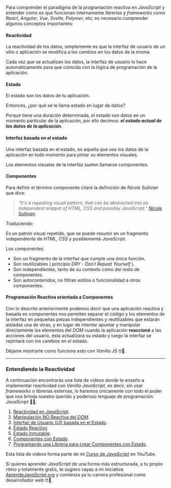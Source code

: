 Para comprender el paradigma de la programación reactiva en _JavaScript_ y entender cómo es que funcionan internamente librerías y _frameworks_ como _React_, _Angular_, _Vue_, _Svelte_, _Polymer_, etc; es necesario comprender algunos conceptos importantes:

#### Reactividad

La reactividad de los datos, simplemente es que la interfaz de usuario de un sitio o aplicación se modifica a los cambios en los datos de la misma.

Cada vez que se actualizan los datos, la interfaz de usuario lo hace automáticamente para que coincida con la lógica de programación de la aplicación.

#### Estado

El estado son los datos de tu aplicación.

Entonces, ¿por qué se le llama estado en lugar de datos?

Porque tiene una duración determinada, el estado son datos en un momento particular de la aplicación, por ello decimos: _**el estado actual de los datos de la aplicación**_.

#### Interfaz basada en el estado

Una interfaz basada en el estado, es aquella que usa los datos de la aplicación en todo momento para pintar su elementos visuales.

Los elementos visuales de la interfaz suelen llamarse componentes.

#### Componentes

Para definir el término componente citaré la definición de _Nicole Sullivan_ que dice:

> _“It's a repeating visual pattern, that can be abstracted into an independent snippet of HTML, CSS and possibly JavaScript.” [Nicole Sullivan](https://youtube.com/watch?v=lsaG-EJcu88)_.

Traduciendo:

Es un patrón visual repetido, que se puede resumir en un fragmento independiente de _HTML_, _CSS_ y posiblemente _JavaScript_.

Los componentes:

- Son un fragmento de la interfaz que cumple una única función.
- Son reutilizables ( principio _DRY_ - _Don´t Repeat Yourself_ ).
- Son independientes, tanto de su contexto como del resto de componentes.
- Son autocontenidos, no filtran estilos o funcionalidad a otros componentes.

#### Programación Reactiva orientada a Componentes

Con lo descrito anteriormente podemos decir que una aplicación reactiva y basada en componentes nos permiten separar el código y los elementos de la interfaz en pequeñas piezas independientes y reutilizables que estarán aisladas una de otras, y en lugar de intentar apuntar y manipular directamente los elementos del _DOM_ cuando la aplicación **reaccioné** a las acciones del usuario, ésta actualizará su estado y luego la interfaz se repintará con los cambios en el estado.

Déjame mostrarte como funciona esto con _Vanilla JS_ 🤓💛.

---

### Entendiendo la Reactividad

A continuación encontrarás una lista de videos donde te enseño a implementar reactividad con _Vanilla JavaScript_, es decir, sin usar _frameworks_ o librerías externas, lo haremos únicamente con todo el poder que nos brinda nuestro querido y poderoso lenguaje de programación: _JavaScript_ 🤗💛.

1. [Reactividad en _JavaScript_](https://youtube.com/watch?v=RWTLqdS5vTo&list=PLvq-jIkSeTUZ6QgYYO3MwG9EMqC-KoLXA).
1. [Manipulación NO Reactiva del _DOM_](https://youtube.com/watch?v=zZvmp6V2fCo&list=PLvq-jIkSeTUZ6QgYYO3MwG9EMqC-KoLXA).
1. [Interfaz de Usuario (_UI_) basada en el Estado](https://youtube.com/watch?v=09Vx4IzPAQE&list=PLvq-jIkSeTUZ6QgYYO3MwG9EMqC-KoLXA).
1. [Estado Reactivo](https://youtube.com/watch?v=yYyC2bE_q9o&list=PLvq-jIkSeTUZ6QgYYO3MwG9EMqC-KoLXA).
1. [Estado Inmutable](https://youtube.com/watch?v=LhEY3heuDzs&list=PLvq-jIkSeTUZ6QgYYO3MwG9EMqC-KoLXA).
1. [Componentes con Estado](https://youtube.com/watch?v=fdr5Wprx-vE&list=PLvq-jIkSeTUZ6QgYYO3MwG9EMqC-KoLXA).
1. [Programando una Librería para crear Componentes con Estado](https://youtube.com/watch?v=n_tKs1yyfBo&list=PLvq-jIkSeTUZ6QgYYO3MwG9EMqC-KoLXA).

Esta lista de videos forma parte de mi [Curso de _JavaScript_](https://youtube.com/playlist?list=PLvq-jIkSeTUZ6QgYYO3MwG9EMqC-KoLXA) en _YouTube_.

Si quieres aprender _JavaScript_ de una forma más estructurada, a tu propio ritmo y totalmente gratis, te sugiero vayas a mi iniciativa [Aprende*JavaScript*.org](https://aprendejavascript.org) y comienza ya tu carrera profesional como desarrollador _web_ 🤓💛.

